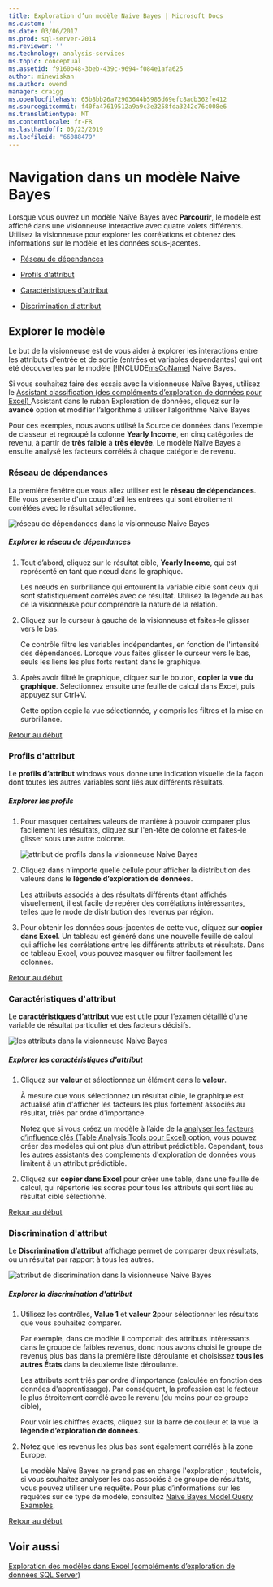 ```yaml
---
title: Exploration d’un modèle Naive Bayes | Microsoft Docs
ms.custom: ''
ms.date: 03/06/2017
ms.prod: sql-server-2014
ms.reviewer: ''
ms.technology: analysis-services
ms.topic: conceptual
ms.assetid: f9160b48-3beb-439c-9694-f084e1afa625
author: minewiskan
ms.author: owend
manager: craigg
ms.openlocfilehash: 65b8bb26a72903644b5985d69efc8adb362fe412
ms.sourcegitcommit: f40fa47619512a9a9c3e3258fda3242c76c008e6
ms.translationtype: MT
ms.contentlocale: fr-FR
ms.lasthandoff: 05/23/2019
ms.locfileid: "66088479"
---
```

# <a name="browsing-a-naive-bayes-model"></a>Navigation dans un modèle Naive Bayes
  Lorsque vous ouvrez un modèle Naïve Bayes avec **Parcourir**, le modèle est affiché dans une visionneuse interactive avec quatre volets différents. Utilisez la visionneuse pour explorer les corrélations et obtenez des informations sur le modèle et les données sous-jacentes.  
  
-   [Réseau de dépendances](#bkmk_DepNet)  
  
-   [Profils d'attribut](#bkmk_AttProf)  
  
-   [Caractéristiques d'attribut](#bkmk_AttChar)  
  
-   [Discrimination d'attribut](#bkmk_AttDisc)  
  
##  <a name="BKMK_Tabs"></a> Explorer le modèle  
 Le but de la visionneuse est de vous aider à explorer les interactions entre les attributs d'entrée et de sortie (entrées et variables dépendantes) qui ont été découvertes par le modèle [!INCLUDE[msCoName](../includes/msconame-md.md)] Naive Bayes.  
  
 Si vous souhaitez faire des essais avec la visionneuse Naïve Bayes, utilisez le [Assistant classification &#40;des compléments d’exploration de données pour Excel&#41; ](classify-wizard-data-mining-add-ins-for-excel.md) Assistant dans le ruban Exploration de données, cliquez sur le **avancé** option et modifier l’algorithme à utiliser l’algorithme Naïve Bayes  
  
 Pour ces exemples, nous avons utilisé la Source de données dans l’exemple de classeur et regroupé la colonne **Yearly Income**, en cinq catégories de revenu, à partir de **très faible** à **très élevée**. Le modèle Naïve Bayes a ensuite analysé les facteurs corrélés à chaque catégorie de revenu.  
  
###  <a name="bkmk_DepNet"></a> Réseau de dépendances  
 La première fenêtre que vous allez utiliser est le **réseau de dépendances**. Elle vous présente d'un coup d'œil les entrées qui sont étroitement corrélées avec le résultat sélectionné.  
  
 ![réseau de dépendances dans la visionneuse Naive Bayes](media/dm13-nb.gif "réseau de dépendances dans la visionneuse Naive Bayes")  
  
##### <a name="explore-the-dependency-network"></a>Explorer le réseau de dépendances  
  
1.  Tout d’abord, cliquez sur le résultat cible, **Yearly Income**, qui est représenté en tant que nœud dans le graphique.  
  
     Les nœuds en surbrillance qui entourent la variable cible sont ceux qui sont statistiquement corrélés avec ce résultat. Utilisez la légende au bas de la visionneuse pour comprendre la nature de la relation.  
  
2.  Cliquez sur le curseur à gauche de la visionneuse et faites-le glisser vers le bas.  
  
     Ce contrôle filtre les variables indépendantes, en fonction de l'intensité des dépendances. Lorsque vous faites glisser le curseur vers le bas, seuls les liens les plus forts restent dans le graphique.  
  
3.  Après avoir filtré le graphique, cliquez sur le bouton, **copier la vue du graphique**. Sélectionnez ensuite une feuille de calcul dans Excel, puis appuyez sur Ctrl+V.  
  
     Cette option copie la vue sélectionnée, y compris les filtres et la mise en surbrillance.  
  
 [Retour au début](#BKMK_Tabs)  
  
###  <a name="bkmk_AttProf"></a> Profils d'attribut  
 Le **profils d’attribut** windows vous donne une indication visuelle de la façon dont toutes les autres variables sont liés aux différents résultats.  
  
##### <a name="explore-the-profiles"></a>Explorer les profils  
  
1.  Pour masquer certaines valeurs de manière à pouvoir comparer plus facilement les résultats, cliquez sur l'en-tête de colonne et faites-le glisser sous une autre colonne.  
  
     ![attribut de profils dans la visionneuse Naive Bayes](media/dm13-nb-attprof.gif "attribut profils dans la visionneuse Naive Bayes")  
  
2.  Cliquez dans n’importe quelle cellule pour afficher la distribution des valeurs dans le **légende d’exploration de données**.  
  
     Les attributs associés à des résultats différents étant affichés visuellement, il est facile de repérer des corrélations intéressantes, telles que le mode de distribution des revenus par région.  
  
3.  Pour obtenir les données sous-jacentes de cette vue, cliquez sur **copier dans Excel**. Un tableau est généré dans une nouvelle feuille de calcul qui affiche les corrélations entre les différents attributs et résultats. Dans ce tableau Excel, vous pouvez masquer ou filtrer facilement les colonnes.  
  
 [Retour au début](#BKMK_Tabs)  
  
###  <a name="bkmk_AttChar"></a> Caractéristiques d'attribut  
 Le **caractéristiques d’attribut** vue est utile pour l’examen détaillé d’une variable de résultat particulier et des facteurs décisifs.  
  
 ![les attributs dans la visionneuse Naive Bayes](media/dm13-nb-viewer.gif "les attributs dans la visionneuse Naive Bayes")  
  
##### <a name="explore-the-attribute-characteristics"></a>Explorer les caractéristiques d'attribut  
  
1.  Cliquez sur **valeur** et sélectionnez un élément dans le **valeur**.  
  
     À mesure que vous sélectionnez un résultat cible, le graphique est actualisé afin d'afficher les facteurs les plus fortement associés au résultat, triés par ordre d'importance.  
  
     Notez que si vous créez un modèle à l’aide de la [analyser les facteurs d’influence clés &#40;Table Analysis Tools pour Excel&#41; ](analyze-key-influencers-table-analysis-tools-for-excel.md) option, vous pouvez créer des modèles qui ont plus d’un attribut prédictible. Cependant, tous les autres assistants des compléments d'exploration de données vous limitent à un attribut prédictible.  
  
2.  Cliquez sur **copier dans Excel** pour créer une table, dans une feuille de calcul, qui répertorie les scores pour tous les attributs qui sont liés au résultat cible sélectionné.  
  
 [Retour au début](#BKMK_Tabs)  
  
###  <a name="bkmk_AttDisc"></a> Discrimination d'attribut  
 Le **Discrimination d’attribut** affichage permet de comparer deux résultats, ou un résultat par rapport à tous les autres.  
  
 ![attribut de discrimination dans la visionneuse Naive Bayes](media/dm13-nb-attdisc.gif "attribut discrimination dans la visionneuse Naive Bayes")  
  
##### <a name="explore-attribute-discrimination"></a>Explorer la discrimination d'attribut  
  
1.  Utilisez les contrôles, **Value 1** et **valeur 2**pour sélectionner les résultats que vous souhaitez comparer.  
  
     Par exemple, dans ce modèle il comportait des attributs intéressants dans le groupe de faibles revenus, donc nous avons choisi le groupe de revenus plus bas dans la première liste déroulante et choisissez **tous les autres États** dans la deuxième liste déroulante.  
  
     Les attributs sont triés par ordre d'importance (calculée en fonction des données d'apprentissage). Par conséquent, la profession est le facteur le plus étroitement corrélé avec le revenu (du moins pour ce groupe cible),  
  
     Pour voir les chiffres exacts, cliquez sur la barre de couleur et la vue la **légende d’exploration de données**.  
  
2.  Notez que les revenus les plus bas sont également corrélés à la zone Europe.  
  
     Le modèle Naïve Bayes ne prend pas en charge l'exploration ; toutefois, si vous souhaitez analyser les cas associés à ce groupe de résultats, vous pouvez utiliser une requête. Pour plus d’informations sur les requêtes sur ce type de modèle, consultez [Naive Bayes Model Query Examples](data-mining/naive-bayes-model-query-examples.md).  
  
 [Retour au début](#BKMK_Tabs)  
  
## <a name="see-also"></a>Voir aussi  
 [Exploration des modèles dans Excel &#40;compléments d’exploration de données SQL Server&#41;](browsing-models-in-excel-sql-server-data-mining-add-ins.md)  
  
  

